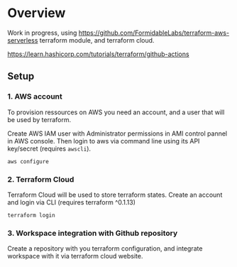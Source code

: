 # Overview

Work in progress, using https://github.com/FormidableLabs/terraform-aws-serverless terraform module, and terraform cloud.


https://learn.hashicorp.com/tutorials/terraform/github-actions


## Setup

### 1. AWS account

To provision ressources on AWS you need an account, and a user that will be used by terraform.

Create AWS IAM user with Administrator permissions in AMI control pannel in AWS console.
Then login to aws via command line using its API key/secret (requires `awscli`).
```
aws configure
```

### 2. Terraform Cloud

Terraform Cloud will be used to store terraform states.
Create an account and login via CLI (requires terraform ^0.1.13)

```
terraform login
```

### 3. Workspace integration with Github repository

Create a repository with you terraform configuration, and integrate workspace with it via terraform cloud website.
